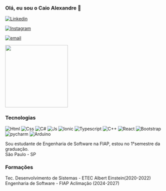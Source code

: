 ### Olá, eu sou o Caio Alexandre 👋

[![Linkedin](https://img.shields.io/badge/LinkedIn-0077B5?style=for-the-badge&logo=linkedin&logoColor=white)](www.linkedin.com/in/caio-alexandre-b778aa221)

[![Instagram](https://img.shields.io/badge/Instagram-E4405F?style=for-the-badge&logo=instagram&logoColor=white)](https://www.instagram.com/caio.alexandre.09/)

[![email](https://img.shields.io/badge/Gmail-D14836?style=for-the-badge&logo=gmail&logoColor=white)](https://mail.google.com/mail/u/1/#inbox)


<a href="https://github.com/caio-alex/convoychat">
  <img height=200 align="center" src="https://github-readme-stats.vercel.app/api/top-langs?username=caio-alex&layout=compact&langs_count=8&card_width=320" />
</a>

### Tecnologias
![Html](https://img.shields.io/badge/HTML-239120?style=for-the-badge&logo=html5&logoColor=white)
![Css](https://img.shields.io/badge/CSS-239120?&style=for-the-badge&logo=css3&logoColor=white)
![C#](https://img.shields.io/badge/C%23-239120?style=for-the-badge&logo=c-sharp&logoColor=white)
![Js](https://img.shields.io/badge/JavaScript-F7DF1E?style=for-the-badge&logo=javascript&logoColor=black)
![Ionic](https://img.shields.io/badge/Ionic-3880FF?style=for-the-badge&logo=ionic&logoColor=white)
![Typescript](https://img.shields.io/badge/TypeScript-007ACC?style=for-the-badge&logo=typescript&logoColor=white)
![C++](https://img.shields.io/badge/C%2B%2B-00599C?style=for-the-badge&logo=c%2B%2B&logoColor=white)
![React](https://img.shields.io/badge/React-20232A?style=for-the-badge&logo=react&logoColor=61DAFB)
![Bootstrap](https://img.shields.io/badge/Bootstrap-563D7C?style=for-the-badge&logo=bootstrap&logoColor=white)
![pycharm](https://img.shields.io/badge/PyCharm-000000.svg?&style=for-the-badge&logo=PyCharm&logoColor=white)
![Arduino](https://img.shields.io/badge/Arduino_IDE-00979D?style=for-the-badge&logo=arduino&logoColor=white)

Sou estudante de Engenharia de Software na FIAP, estou no 1°semestre da graduação. <br>
São Paulo - SP 

### Formações
Tec. Desenvolvimento de Sistemas - ETEC Albert Einstein(2020-2022)<br>
Engenharia de Software - FIAP Aclimação (2024-2027)
